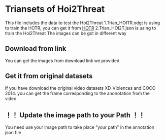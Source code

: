 # Triansets of Hoi2Threat
This file includes the data to test the Hoi2Threat
1.Trian_HOITR.odgt is using to train the HOTR, you can get it from 
[HOTR](https://github.com/kakaobrain/hotr)
2.Trian_HOI2T.json is using to train the Hoi2Threat
The images can be got in different way
## Download from link
You can get the images from download link we provided
## Get it from original datasets
If you have download the original video datasets XD-Violences and COCO 2014.
you can get the frame corresponding to the anonotation from the video
## ！！ Update the image path to your Path ！！
You need use your image path to take place "your path" in the annotation json file
